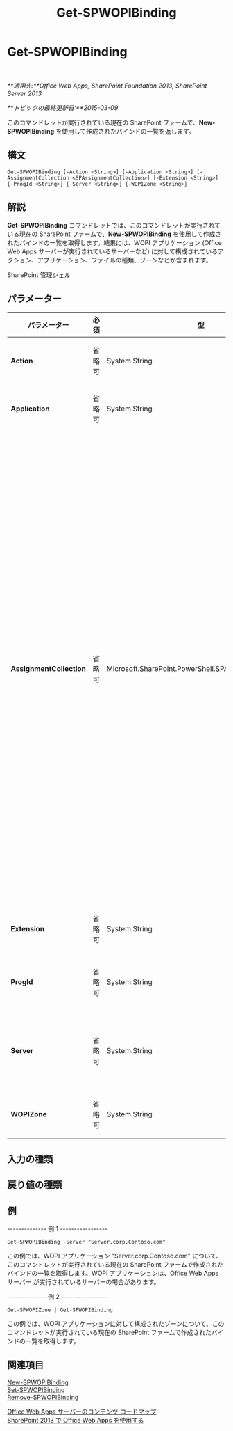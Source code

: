 ﻿---
title: Get-SPWOPIBinding
TOCTitle: Get-SPWOPIBinding
ms:assetid: b757301b-f6c5-43a5-a8ca-2ef33ede0ae8
ms:mtpsurl: https://technet.microsoft.com/ja-jp/library/JJ219450(v=office.15)
ms:contentKeyID: 48796444
ms.date: 12/22/2017
mtps_version: v=office.15
ms.translationtype: HT
---

# Get-SPWOPIBinding

 

_**適用先:**Office Web Apps, SharePoint Foundation 2013, SharePoint Server 2013_

_**トピックの最終更新日:**2015-03-09_

このコマンドレットが実行されている現在の SharePoint ファームで、**New-SPWOPIBinding** を使用して作成されたバインドの一覧を返します。

## 構文

    Get-SPWOPIBinding [-Action <String>] [-Application <String>] [-AssignmentCollection <SPAssignmentCollection>] [-Extension <String>] [-ProgId <String>] [-Server <String>] [-WOPIZone <String>]

## 解説

**Get-SPWOPIBinding** コマンドレットでは、このコマンドレットが実行されている現在の SharePoint ファームで、**New-SPWOPIBinding** を使用して作成されたバインドの一覧を取得します。結果には、WOPI アプリケーション (Office Web Apps サーバーが実行されているサーバーなど) に対して構成されているアクション、アプリケーション、ファイルの種類、ゾーンなどが含まれます。

SharePoint 管理シェル

## パラメーター


<table>
<colgroup>
<col style="width: 25%" />
<col style="width: 25%" />
<col style="width: 25%" />
<col style="width: 25%" />
</colgroup>
<thead>
<tr class="header">
<th>パラメーター</th>
<th>必須</th>
<th>型</th>
<th>説明</th>
</tr>
</thead>
<tbody>
<tr class="odd">
<td><p><strong>Action</strong></p></td>
<td><p>省略可</p></td>
<td><p>System.String</p></td>
<td><p>バインドを取得するアクションを指定します。</p></td>
</tr>
<tr class="even">
<td><p><strong>Application</strong></p></td>
<td><p>省略可</p></td>
<td><p>System.String</p></td>
<td><p>バインドを取得するアプリケーションを指定します。</p></td>
</tr>
<tr class="odd">
<td><p><strong>AssignmentCollection</strong></p></td>
<td><p>省略可</p></td>
<td><p>Microsoft.SharePoint.PowerShell.SPAssignmentCollection</p></td>
<td><p>適切な破棄を行うためにオブジェクトを管理します。<strong>SPWeb</strong> や <strong>SPSite</strong> などのオブジェクトの使用によって大量のメモリが使用される場合があるので、Windows PowerShell スクリプトでこれらのオブジェクトを使用するには適切なメモリ管理が必要です。メモリの解放が必要になった場合は、<strong>SPAssignment</strong> オブジェクトを使用して、変数へのオブジェクトの割り当てとオブジェクトの破棄を行うことができます。割り当てコレクションまたは <strong>Global</strong> パラメーターが使用されない場合、<strong>SPWeb</strong>、<strong>SPSite</strong>、または <strong>SPSiteAdministration</strong> オブジェクトが使用されると、オブジェクトは自動的に破棄されます。</p>
<div class="alert">

> [!NOTE]
> <STRONG>Global</STRONG> パラメーターが使用されている場合は、オブジェクトはすべてグローバル ストアに格納されます。<STRONG>Stop-SPAssignment</STRONG> コマンドを使用してオブジェクトの使用または破棄を直接行わないと、メモリ不足のシナリオになる場合があります。


</div></td>
</tr>
<tr class="even">
<td><p><strong>Extension</strong></p></td>
<td><p>省略可</p></td>
<td><p>System.String</p></td>
<td><p>バインドを取得するファイル名拡張子を指定します。</p></td>
</tr>
<tr class="odd">
<td><p><strong>ProgId</strong></p></td>
<td><p>省略可</p></td>
<td><p>System.String</p></td>
<td><p>バインドを取得するアプリケーションのプログラム識別子 (ProgID) を指定します。</p></td>
</tr>
<tr class="even">
<td><p><strong>Server</strong></p></td>
<td><p>省略可</p></td>
<td><p>System.String</p></td>
<td><p>バインドを取得する WOPI アプリケーション (Office Web Apps サーバーが実行されているサーバーなど) の名前を指定します。</p></td>
</tr>
<tr class="odd">
<td><p><strong>WOPIZone</strong></p></td>
<td><p>省略可</p></td>
<td><p>System.String</p></td>
<td><p>バインドを取得するゾーンを指定します。</p></td>
</tr>
</tbody>
</table>


## 入力の種類

## 戻り値の種類

## 例

\-------------- 例 1 -----------------

    Get-SPWOPIBinding -Server "Server.corp.Contoso.com"

この例では、WOPI アプリケーション "Server.corp.Contoso.com" について、このコマンドレットが実行されている現在の SharePoint ファームで作成されたバインドの一覧を取得します。WOPI アプリケーションは、Office Web Apps サーバー が実行されているサーバーの場合があります。

\-------------- 例 2 -----------------

    Get-SPWOPIZone | Get-SPWOPIBinding

この例では、WOPI アプリケーションに対して構成されたゾーンについて、このコマンドレットが実行されている現在の SharePoint ファームで作成されたバインドの一覧を取得します。

## 関連項目


[New-SPWOPIBinding](new-spwopibinding.md)  
[Set-SPWOPIBinding](set-spwopibinding.md)  
[Remove-SPWOPIBinding](remove-spwopibinding.md)  


[Office Web Apps サーバーのコンテンツ ロードマップ](content-roadmap-for-office-web-apps-server.md)  
[SharePoint 2013 で Office Web Apps を使用する](use-office-web-apps-with-sharepoint-2013.md)

